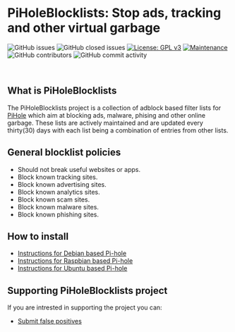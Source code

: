 # PiHoleBlocklists: Stop ads, tracking and other virtual garbage
![GitHub issues](https://img.shields.io/github/issues/hemiipatu/piholeblocklists?style=for-the-badge)
![GitHub closed issues](https://img.shields.io/github/issues-closed/hemiipatu/piholeblocklists?style=for-the-badge)
[![License: GPL v3](https://img.shields.io/badge/license-gplv3-blue.svg?style=for-the-badge)](https://www.gnu.org/licenses/gpl-3.0)
[![Maintenance](https://img.shields.io/badge/maintained%3f-yes-green.svg?style=for-the-badge)](https://github.com/hemiipatu/piholeblocklists/graphs/commit-activity)
![GitHub contributors](https://img.shields.io/github/contributors/hemiipatu/piholeblocklists?style=for-the-badge)
![GitHub commit activity](https://img.shields.io/github/commit-activity/m/hemiipatu/piholeblocklists?style=for-the-badge)

&nbsp;

## What is PiHoleBlocklists
The PiHoleBlocklists project is a collection of adblock based filter lists for [PiHole](https://pi-hole.net/) which aim at blocking ads, malware, phising and other online garbage. These lists are actively maintained and are updated every thirty(30) days with each list being a combination of entries from other lists.

## General blocklist policies
 - Should not break useful websites or apps.
 - Block known tracking sites.
 - Block known advertising sites.
 - Block known analytics sites.
 - Block known scam sites.
 - Block known malware sites.
 - Block known phishing sites.

## How to install
 - [Instructions for Debian based Pi-hole]()
 - [Instructions for Raspbian based Pi-hole]()
 - [Instructions for Ubuntu based Pi-hole]()

## Supporting PiHoleBlocklists project
If you are intrested in supporting the project you can:
 - [Submit false positives](https://github.com/hemiipatu/PiHoleBlocklists/issues/new)
